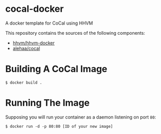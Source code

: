# cocal-docker
A docker template for CoCal using HHVM


This repository contains the sources of the following components:

 - [hhvm/hhvm-docker](https://github.com/hhvm/hhvm-docker/)
 - [alehaa/cocal](https://github.com/alehaa/cocal/)

Building A CoCal Image
=======================
```
$ docker build .
```

Running The Image
=================
Supposing you will run your container as a daemon listening on port `80`:
```
$ docker run -d -p 80:80 [ID of your new image]
```

